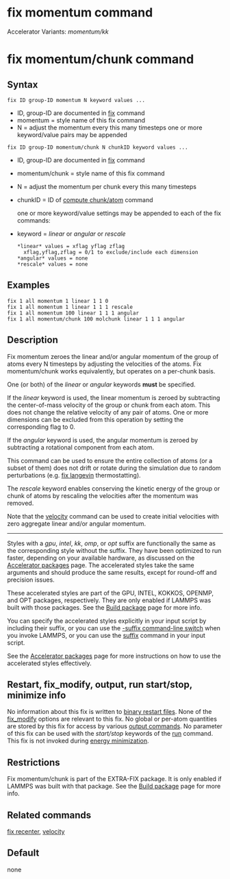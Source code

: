 # fix momentum command

Accelerator Variants: *momentum/kk*

# fix momentum/chunk command

## Syntax

    fix ID group-ID momentum N keyword values ...

-   ID, group-ID are documented in [fix](fix) command
-   momentum = style name of this fix command
-   N = adjust the momentum every this many timesteps one or more
    keyword/value pairs may be appended

<!-- -->

    fix ID group-ID momentum/chunk N chunkID keyword values ...

-   ID, group-ID are documented in [fix](fix) command

-   momentum/chunk = style name of this fix command

-   N = adjust the momentum per chunk every this many timesteps

-   chunkID = ID of [compute chunk/atom](compute_chunk_atom) command

    one or more keyword/value settings may be appended to each of the
    fix commands:

-   keyword = *linear* or *angular* or *rescale*

        *linear* values = xflag yflag zflag
          xflag,yflag,zflag = 0/1 to exclude/include each dimension
        *angular* values = none
        *rescale* values = none

## Examples

``` LAMMPS
fix 1 all momentum 1 linear 1 1 0
fix 1 all momentum 1 linear 1 1 1 rescale
fix 1 all momentum 100 linear 1 1 1 angular
fix 1 all momentum/chunk 100 molchunk linear 1 1 1 angular
```

## Description

Fix momentum zeroes the linear and/or angular momentum of the group of
atoms every N timesteps by adjusting the velocities of the atoms. Fix
momentum/chunk works equivalently, but operates on a per-chunk basis.

One (or both) of the *linear* or *angular* keywords **must** be
specified.

If the *linear* keyword is used, the linear momentum is zeroed by
subtracting the center-of-mass velocity of the group or chunk from each
atom. This does not change the relative velocity of any pair of atoms.
One or more dimensions can be excluded from this operation by setting
the corresponding flag to 0.

If the *angular* keyword is used, the angular momentum is zeroed by
subtracting a rotational component from each atom.

This command can be used to ensure the entire collection of atoms (or a
subset of them) does not drift or rotate during the simulation due to
random perturbations (e.g. [fix langevin](fix_langevin) thermostatting).

The *rescale* keyword enables conserving the kinetic energy of the group
or chunk of atoms by rescaling the velocities after the momentum was
removed.

Note that the [velocity](velocity) command can be used to create initial
velocities with zero aggregate linear and/or angular momentum.

------------------------------------------------------------------------

Styles with a *gpu*, *intel*, *kk*, *omp*, or *opt* suffix are
functionally the same as the corresponding style without the suffix.
They have been optimized to run faster, depending on your available
hardware, as discussed on the [Accelerator packages](Speed_packages)
page. The accelerated styles take the same arguments and should produce
the same results, except for round-off and precision issues.

These accelerated styles are part of the GPU, INTEL, KOKKOS, OPENMP, and
OPT packages, respectively. They are only enabled if LAMMPS was built
with those packages. See the [Build package](Build_package) page for
more info.

You can specify the accelerated styles explicitly in your input script
by including their suffix, or you can use the [-suffix command-line
switch](Run_options) when you invoke LAMMPS, or you can use the
[suffix](suffix) command in your input script.

See the [Accelerator packages](Speed_packages) page for more
instructions on how to use the accelerated styles effectively.

## Restart, fix_modify, output, run start/stop, minimize info

No information about this fix is written to [binary restart
files](restart). None of the [fix_modify](fix_modify) options are
relevant to this fix. No global or per-atom quantities are stored by
this fix for access by various [output commands](Howto_output). No
parameter of this fix can be used with the *start/stop* keywords of the
[run](run) command. This fix is not invoked during [energy
minimization](minimize).

## Restrictions

Fix momentum/chunk is part of the EXTRA-FIX package. It is only enabled
if LAMMPS was built with that package. See the [Build
package](Build_package) page for more info.

## Related commands

[fix recenter](fix_recenter), [velocity](velocity)

## Default

none
